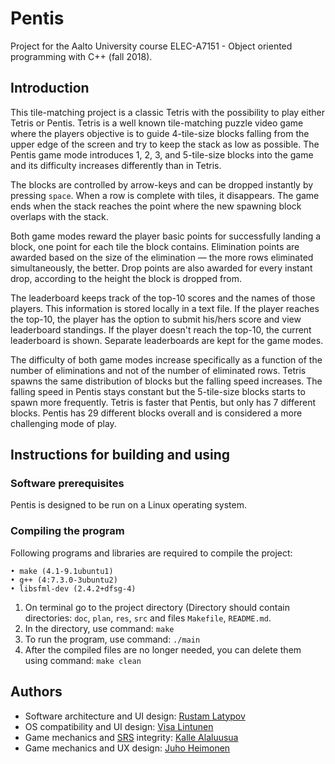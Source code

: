 # Pentis
Project for the Aalto University course ELEC-A7151 - Object oriented programming with C++ (fall 2018).

## Introduction
This tile-matching project is a classic Tetris with the possibility to play either Tetris or Pentis. Tetris is a well known tile-matching puzzle video game where the players objective is to guide 4-tile-size blocks falling from the upper edge of the screen and try to keep the stack as low as possible. The Pentis game mode introduces 1, 2, 3, and 5-tile-size blocks into the game and its difficulty increases differently than in Tetris. 

The blocks are controlled by arrow-keys and can be dropped instantly by pressing ```space```. When a row is complete with tiles, it disappears. The game ends when the stack reaches the point where the new spawning block overlaps with the stack. 

Both game modes reward the player basic points for successfully landing a block, one point for each tile the block contains. Elimination points are awarded based on the size of the elimination — the more rows eliminated simultaneously, the better. Drop points are also awarded for every instant drop, according to the height the block is dropped from.

The leaderboard keeps track of the top-10 scores and the names of those players. This information is stored locally in a text file. If the player reaches the top-10, the player has the option to submit his/hers score and view leaderboard standings. If the player doesn't reach the top-10, the current leaderboard is shown. Separate leaderboards are kept for the game modes.

The difficulty of both game modes increase specifically as a function of the number of eliminations and not of the number of eliminated rows. Tetris spawns the same distribution of blocks but the falling speed increases. The falling speed in Pentis stays constant but the 5-tile-size blocks starts to spawn more frequently. Tetris is faster that Pentis, but only has 7 different blocks. Pentis has 29 different blocks overall and is considered a more challenging mode of play.

## Instructions for building and using

### Software prerequisites

Pentis is designed to be run on a Linux operating system.

### Compiling the program

Following programs and libraries are required to compile the project:
```
• make (4.1-9.1ubuntu1)
• g++ (4:7.3.0-3ubuntu2)
• libsfml-dev (2.4.2+dfsg-4)
```
   1. On terminal go to the project directory (Directory should contain directories: ```doc```, ```plan```, ```res```, ```src``` and files ```Makefile```, ```README.md```.
   2. In the directory, use  command: 
    ``` make ```
   3. To run the program, use command: 
    ```./main```
   4. After the compiled files are no longer needed, you can delete them using command:
    ```make clean```

## Authors

- Software architecture and UI design: [Rustam Latypov](mailto:rustam.latypov@aalto.fi)
- OS compatibility and UI design: [Visa Lintunen](mailto:visa.lintunen@aalto.fi)
- Game mechanics and [SRS](https://tetris.wiki/SRS) integrity: [Kalle Alaluusua](mailto:kalle.alaluusua@aalto.fi)
- Game mechanics and UX design: [Juho Heimonen](mailto:juho.heimonen@aalto.fi)

